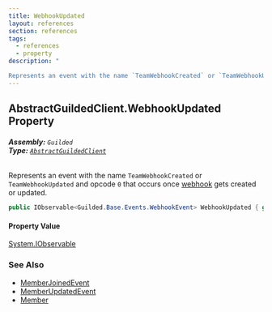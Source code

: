 ```yaml
---
title: WebhookUpdated
layout: references
section: references
tags:
  - references
  - property
description: "

Represents an event with the name `TeamWebhookCreated` or `TeamWebhookUpdated` and opcode `0` that occurs once [webhook](WebhookEvent.Webhook 'Guilded.Base.Events.WebhookEvent.Webhook') gets created or updated."
---
```


## AbstractGuildedClient.WebhookUpdated Property
###### **Assembly:** `Guilded`<br/>**Type:** [`AbstractGuildedClient`](AbstractGuildedClient 'Guilded.AbstractGuildedClient')

Represents an event with the name `TeamWebhookCreated` or `TeamWebhookUpdated` and opcode `0` that occurs once [webhook](WebhookEvent.Webhook 'Guilded.Base.Events.WebhookEvent.Webhook') gets created or updated.

```csharp
public IObservable<Guilded.Base.Events.WebhookEvent> WebhookUpdated { get; }
```

#### Property Value
[System.IObservable](https://docs.microsoft.com/en-us/dotnet/api/System.IObservable 'System.IObservable')

### See Also
- [MemberJoinedEvent](MemberJoinedEvent 'Guilded.Base.Events.MemberJoinedEvent')
- [MemberUpdatedEvent](MemberUpdatedEvent 'Guilded.Base.Events.MemberUpdatedEvent')
- [Member](Member 'Guilded.Base.Servers.Member')